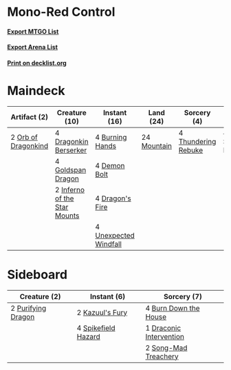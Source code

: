 # Mono-Red Control

#### [Export MTGO List](../collection/Mono-Red%20Control/Mono-Red%20Control.txt)
#### [Export Arena List](../collection/Mono-Red%20Control/Mono-Red%20Control_arena.txt)
#### [Print on decklist.org](http://decklist.org/?deckmain=4%09Burning%20Hands%0A4%09Demon%20Bolt%0A4%09Dragon's%20Fire%0A4%09Dragonkin%20Berserker%0A4%09Goldspan%20Dragon%0A2%09Inferno%20of%20the%20Star%20Mounts%0A24%09Mountain%0A2%09Orb%20of%20Dragonkind%0A4%09Smoldering%20Egg%0A4%09Thundering%20Rebuke%0A4%09Unexpected%20Windfall&deckside=4%09Burn%20Down%20the%20House%0A1%09Draconic%20Intervention%0A2%09Kazuul's%20Fury%0A2%09Purifying%20Dragon%0A2%09Song-Mad%20Treachery%0A4%09Spikefield%20Hazard)
# Maindeck

|                                         Artifact (2)                                         |                                             Creature (10)                                             |                                          Instant (16)                                          |                                      Land (24)                                       |                                         Sorcery (4)                                          |  Unknown (4)   |
|----------------------------------------------------------------------------------------------|-------------------------------------------------------------------------------------------------------|------------------------------------------------------------------------------------------------|--------------------------------------------------------------------------------------|----------------------------------------------------------------------------------------------|----------------|
|2 [Orb of Dragonkind](http://gatherer.wizards.com/Pages/Card/Details.aspx?multiverseid=527444)|4 [Dragonkin Berserker](http://gatherer.wizards.com/Pages/Card/Details.aspx?multiverseid=503743)       |4 [Burning Hands](http://gatherer.wizards.com/Pages/Card/Details.aspx?multiverseid=527422)      |24 [Mountain](http://gatherer.wizards.com/Pages/Card/Details.aspx?multiverseid=439859)|4 [Thundering Rebuke](http://gatherer.wizards.com/Pages/Card/Details.aspx?multiverseid=491814)|4 Smoldering Egg|
|                                                                                              |4 [Goldspan Dragon](http://gatherer.wizards.com/Pages/Card/Details.aspx?multiverseid=503751)           |4 [Demon Bolt](http://gatherer.wizards.com/Pages/Card/Details.aspx?multiverseid=503741)         |                                                                                      |                                                                                              |                |
|                                                                                              |2 [Inferno of the Star Mounts](http://gatherer.wizards.com/Pages/Card/Details.aspx?multiverseid=527438)|4 [Dragon's Fire](http://gatherer.wizards.com/Pages/Card/Details.aspx?multiverseid=527426)      |                                                                                      |                                                                                              |                |
|                                                                                              |                                                                                                       |4 [Unexpected Windfall](http://gatherer.wizards.com/Pages/Card/Details.aspx?multiverseid=527451)|                                                                                      |                                                                                              |                |


# Sideboard

|                                        Creature (2)                                         |                                         Instant (6)                                          |                                           Sorcery (7)                                            |
|---------------------------------------------------------------------------------------------|----------------------------------------------------------------------------------------------|--------------------------------------------------------------------------------------------------|
|2 [Purifying Dragon](http://gatherer.wizards.com/Pages/Card/Details.aspx?multiverseid=534934)|2 [Kazuul's Fury](http://gatherer.wizards.com/Pages/Card/Details.aspx?multiverseid=491786)    |4 [Burn Down the House](http://gatherer.wizards.com/Pages/Card/Details.aspx?multiverseid=534907)  |
|                                                                                             |4 [Spikefield Hazard](http://gatherer.wizards.com/Pages/Card/Details.aspx?multiverseid=491809)|1 [Draconic Intervention](http://gatherer.wizards.com/Pages/Card/Details.aspx?multiverseid=513573)|
|                                                                                             |                                                                                              |2 [Song-Mad Treachery](http://gatherer.wizards.com/Pages/Card/Details.aspx?multiverseid=491807)   |

